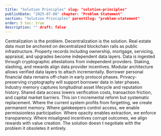```yaml
---
title: "Solution Principles" slug: "solution-principles"
publishDate: "2025-07-08" chapter: "Problem Statement"
section: "Solution Principles" parentSlug: "problem-statement"
order: 5 toc: true
description: "" draft: false
---
```

Centralization is the problem. Decentralization is the solution. Real estate data must be anchored on decentralized blockchain rails as public infrastructure. Property records including ownership, mortgage, servicing, appraisal, and upgrades become independent data layers. Data is ingested through cryptographic attestations from independent providers. Staking, slashing, and rewards align data provider incentives. Modular architecture allows verified data layers to attach incrementally.
Borrower personal financial data remains off-chain in early protocol phases. Privacy-preserving cryptography will support borrower data in later phases. Industry memory captures longitudinal asset lifecycle and reputation history. Shared data access lowers verification costs, transaction friction, and capital market barriers.
This isn t incremental reform but systematic replacement. Where the current system profits from forgetting, we create permanent memory. Where gatekeepers control access, we enable permissionless participation. Where opacity enables extraction, we enforce transparency. Where misaligned incentives corrupt outcomes, we align rewards with value creation. The solution doesn t negotiate with the problem it obsoletes it entirely.